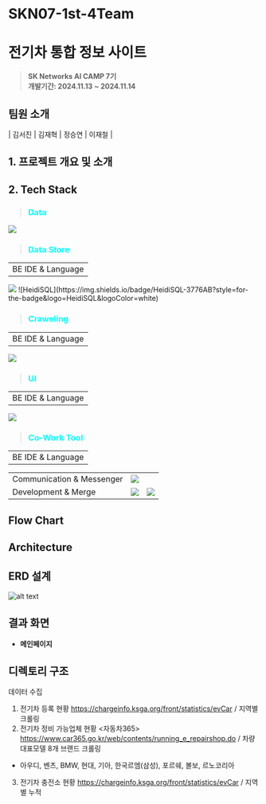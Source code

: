 # SKN07-1st-4Team

# 전기차 통합 정보 사이트 
> **SK Networks AI CAMP 7기** <br/> **개발기간: 2024.11.13 ~ 2024.11.14** 


## 팀원 소개
| 김서진 | 김재혁 | 정승연 | 이재철 |


## 1. 프로젝트 개요 및 소개

## 2. Tech Stack 
>### <span style="color:cyan"> Data </span>
<table>
  <tr>
    <td>BE IDE & Language</td>
    <img src="https://img.shields.io/badge/python-3776AB?style=for-the-badge&logo=python&logoColor=white"> 
  </tr> 

>### <span style="color:cyan"> Data Store </span>
<table>
  <tr>
    <td>BE IDE & Language</td>
    <img src="https://img.shields.io/badge/pandas-150458?style=for-the-badge&logo=pandas&logoColor=white"> 
    ![HeidiSQL](https://img.shields.io/badge/HeidiSQL-3776AB?style=for-the-badge&logo=HeidiSQL&logoColor=white)
  </tr> 

>### <span style="color:cyan"> Craweling </span>
<table>
  <tr>
    <td>BE IDE & Language</td>
    <img src="https://img.shields.io/badge/pandas-150458?style=for-the-badge&logo=pandas&logoColor=white"> 
  </tr> 

>### <span style="color:cyan"> UI </span>
<table>
  <tr>
    <td>BE IDE & Language</td>
    <img src="https://img.shields.io/badge/streamlit-FF4B4B?style=for-the-badge&logo=streamlit&logoColor=white"> 
  </tr>  
 
>### <span style="color:cyan"> Co-Work Tool </span>
<table>
  <tr>
    <td>Communication & Messenger</td>
    <td><img src="https://img.shields.io/badge/Discord-5865F2?style=flat&logo=Discord&logoColor=white"/></td>
  </tr>
  <tr>
    <td>Development & Merge</td>
    <td><img src="https://img.shields.io/badge/Git-F05032?style=flat&logo=Git&logoColor=white"/></td>
    <td><img src="https://img.shields.io/badge/GitHub-181717?style=flat&logo=GitHub&logoColor=white"/></td>
  </tr>  
</table>


## Flow Chart

## Architecture

## ERD 설계 

  ![alt text](ERD.png)

## 결과 화면
* **메인페이지**
    

## 디렉토리 구조

데이터 수집 
1. 전기차 등록 현황 https://chargeinfo.ksga.org/front/statistics/evCar / 지역별 크롤링
2. 전기차 정비 가능업체 현황 <자동차365> https://www.car365.go.kr/web/contents/running_e_repairshop.do / 차량 대표모델 8개 브랜드 크롤링
 - 아우디, 벤츠, BMW, 현대, 기아, 한국르엠(삼성), 포르쉐, 볼보, 르노코리아 
3. 전기차 충전소 현황 https://chargeinfo.ksga.org/front/statistics/evCar / 지역별 누적 
